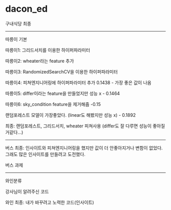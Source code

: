 # dacon_ed

구내식당 최종

-------------------------------------------------------------------------------

따릉이 기본

따릉이1: 그리드서치를 이용한 하이퍼파라미터

따릉이2: wheater라는 feature 추가

따릉이3: RandomizedSearchCV을 이용한 하이퍼파라미터

따릉이4: 피쳐엔지니어링에 하이퍼파라미터 추가 0.1438 - 가장 좋은 값이 나옴

따릉이5: differ이라는 feature을 만들었지만 성능 x - 0.1464

따릉이6: sky_condition feature을 제거해줌 -0.15

랜덤포레스트 모델이 가장좋았다. (linear도 해봤지만 성능 x) - 0.1892

최종: 랜덤포레스트, 그리드서치, wheater 피쳐사용 (differ도 잘 다루면 성능이 좋아질거같다...)

------------------------------------------------------------------------------

버스 최종: 인사이트와 피쳐엔지니어링을 했지만 값이 더 안좋아지거나 변함이 없었다.
  그래도 많은 인사이트를 만들려고 도전했다.
  
버스 과제

-----------------------------------------------------------------------------

와인분류

강사님이 알려주신 코드

와인 최종: 내가 바꾸려고 노력한 코드(인사이트)


